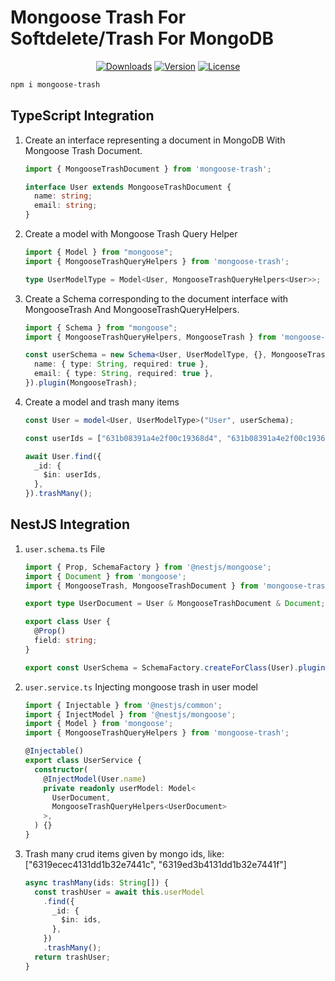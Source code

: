 # Mongoose Trash For Softdelete/Trash For MongoDB
<p align="center">
  <a href="https://npmcharts.com/compare/mongoose-trash?minimal=true"><img src="https://img.shields.io/npm/dm/mongoose-trash.svg?sanitize=true" alt="Downloads"></a>
  <a href="https://www.npmjs.com/package/mongoose-trash"><img src="https://img.shields.io/npm/v/mongoose-trash.svg?sanitize=true" alt="Version"></a>
  <a href="https://www.npmjs.com/package/mongoose-trash"><img src="https://img.shields.io/npm/l/mongoose-trash.svg?sanitize=true" alt="License"></a>
</p>

```sh
npm i mongoose-trash
```

## TypeScript Integration
1. Create an interface representing a document in MongoDB With Mongoose Trash Document.

    ```typescript
    import { MongooseTrashDocument } from 'mongoose-trash';

    interface User extends MongooseTrashDocument {
      name: string;
      email: string;
    }
    ```
2. Create a model with Mongoose Trash Query Helper 
    ```typescript
    import { Model } from "mongoose";
    import { MongooseTrashQueryHelpers } from 'mongoose-trash';

    type UserModelType = Model<User, MongooseTrashQueryHelpers<User>>;
    ```
3. Create a Schema corresponding to the document interface with MongooseTrash And MongooseTrashQueryHelpers.
    ```typescript
    import { Schema } from "mongoose";
    import { MongooseTrashQueryHelpers, MongooseTrash } from 'mongoose-trash';

    const userSchema = new Schema<User, UserModelType, {}, MongooseTrashQueryHelpers<User>>({
      name: { type: String, required: true },
      email: { type: String, required: true },
    }).plugin(MongooseTrash);
    ```
4. Create a model and trash many items
    ```typescript
    const User = model<User, UserModelType>("User", userSchema);

    const userIds = ["631b08391a4e2f00c19368d4", "631b08391a4e2f00c19368d6"];

    await User.find({
      _id: {
        $in: userIds,
      },
    }).trashMany();
    ```


## NestJS Integration

1. `user.schema.ts` File
    ```typescript 
    import { Prop, SchemaFactory } from '@nestjs/mongoose';
    import { Document } from 'mongoose';
    import { MongooseTrash, MongooseTrashDocument } from 'mongoose-trash';

    export type UserDocument = User & MongooseTrashDocument & Document;

    export class User {
      @Prop()
      field: string;
    }

    export const UserSchema = SchemaFactory.createForClass(User).plugin(MongooseTrash);

    ```
2. `user.service.ts` Injecting mongoose trash in user model

    ```typescript
    import { Injectable } from '@nestjs/common';
    import { InjectModel } from '@nestjs/mongoose';
    import { Model } from 'mongoose';
    import { MongooseTrashQueryHelpers } from 'mongoose-trash';

    @Injectable()
    export class UserService {
      constructor(
        @InjectModel(User.name)
        private readonly userModel: Model<
          UserDocument,
          MongooseTrashQueryHelpers<UserDocument>
        >,
      ) {}
    }
    ```
3. Trash many crud items given by mongo ids, like: ["6319ecec4131dd1b32e7441c", "6319ed3b4131dd1b32e7441f"]
    ```typescript
    async trashMany(ids: String[]) {
      const trashUser = await this.userModel
        .find({
          _id: {
            $in: ids,
          },
        })
        .trashMany();
      return trashUser;
    }
    ```